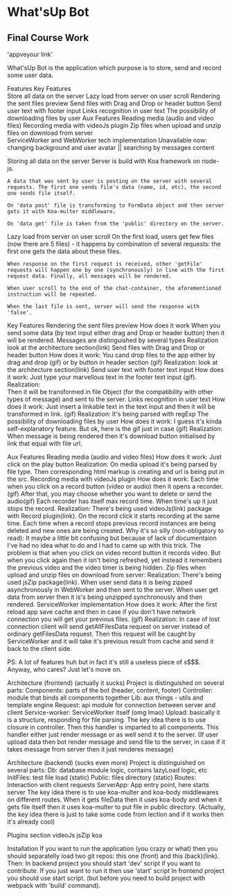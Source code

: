 # What'sUp Bot
## Final Course Work

'appveyour link'

What'sUp Bot is the application which purpose is to store, send and record some user data. 

Features
    Key Features      
        Store all data on the server
        Lazy load from server on user scroll 
        Rendering the sent files preview
        Send files with Drag and Drop or header button
        Send user text with footer input
        Links recognition in user text
        The possibility of downloading files by user
    Aux Features
        Reading media (audio and video files)
        Recording media with videoJs plugin
        Zip files when upload and unzip files on download from server  
        ServiceWorker and WebWorker tech implementation
        Unavailable now: changing background and user avatar || searching by messages content

Storing all data on the server
    Server is build with Koa framework on node-js. 

    A data that was sent by user is posting on the server with several requests. The first one sends file's data (name, id, etc), the second one sends file itself. 

    On 'data post' file is transforming to FormData object and then server gets it with Koa-multer middleware.

    On 'data get' file is taken from the 'public' directory on the server.

Lazy load from server on user scroll 
    On the first load, users get few files (now there are 5 files) - it happens by combination of several requests: the first one gets the data about these files.

    When response on the first request is received, other 'getFile' requests will happen one by one (synchronously) in line with the first request data. Finally, all messages will be rendered. 

    When user scroll to the end of the chat-container, the aforementioned instruction will be repeated.

    When the last file is sent, server will send the response with 'false'.


Key Features
    Rendering the sent files preview
        How does it work
            When you send some data (by text input either drag and Drop or header button) then it will be rendered. Messages are distinguished by several types
        Realization
            look at the architecture section(link)
    Send files with Drag and Drop or header button
        How does it work:
            You cand drop files to the app either by drag and drop (gif)
            or by button in header section (gif)
        Realization:
            look at the architecture section(link)
    Send user text with footer text input
        How does it work:
            Just type your marvellous text in the footer text input (gif). 
        Realization:    
            Then it will be transformed in file Object (for the compatibility with other types of message) and sent to the server.
    Links recognition in user text
        How does it work:
            Just insert a linkable text in the text input and then it will be transformed in link. (gif)
        Realization:
            It's being parsed with regExp
    The possibility of downloading files by user
        How does it work:
            I guess it's kinda self-explanatory feature. But ok, here is the gif just in case (gif)
        Realization:
            When message is being rendered then it's download button initialised by link that equal with file url.

Aux Features
    Reading media (audio and video files)
        How does it work:
            Just click on the play button
        Realization:
            On media upload it's being parsed by file type. Then corresponding html markup is creating and url is being put in the src.
    Recording media with videoJs plugin
        How does it work:
            Each time when you click on a record button (video or audio) then it opens a recorder. (gif) 
            After that, you may choose whether you want to delete or send the audio(gif)
            Each recorder has itself max record time. When time's up it just stops the record.
        Realization:
            There's being used videoJs(link) package with Record plugin(link). On the record click it starts recording at the same time. Each time when a record stops previous record instances are being deleted and new ones are being created.
        Why it's so silly (non-obligatory to read):
            It maybe a little bit confusing but because of lack of documentaion I've had no idea what to do and I had to came up with this trick. The problem is that when you click on video record button it records video. But when you click again then it isn't being refreshed, yet instead it remembers the previous video and the video timer is being hidden. 
    Zip files when upload and unzip files on download from server:
        Realization: 
            There's being used jsZip package(link). 
            When user send data it is being zipped asynchronously in WebWorker and then sent to the server.
            When user get data from server then it is's being unzipped synchronously and then rendered.
    ServiceWorker implementation
        How does it work:
            After the first reload app save cache and then in case if you don't have network connection you will get your previous files. (gif)
        Realization:
            In case of lost connection client will send getAllFilesData request on server instead of ordinary getFilesData request. Then this request will be caught by ServiceWorker and it will take it's previous result from cache and send it back to the client side.
        

PS: A lot of features huh but in fact it's still a useless piece of s$$$. Anyway, who cares? Just let's move on.

Architecture (frontend) (actually it sucks)
    Project is distinguished on several parts:
        Components: parts of the bot (header, content, footer)
        Controller: module that binds all components together
        Lib: aux things - utils and template engine
        Request: api module for connection between server and client
        Service-worker: ServiceWorker itself (omg lmao)
        Upload: basically it is a structure, responding for file parsing. 
    The key idea there is to use closure in controller. Then this handler is imparted to all components. This handler either just render message or as well send it to the server. (If user upload data then bot render message and send file to the server, in case if it takes message from server then it just renderes message)

Architecture (backend) (sucks even more)
    Project is distinguished on several parts:
        Db: database module logic, contains lazyLoad logic, etc
        InitFiles: test file load (static)
        Public: files directory (static)
        Routes: Interaction with client requests
        ServerApp: App entry point, here starts server
    The key idea there is to use koa-multer and koa-body middlewares on different routes. When it gets fileData then it uses koa-body and when it gets file itself then it uses koa-multer to put file in public directory. (Actually, the key idea there is just to take some code from lection and if it works then it's already cool)

Plugins section
    videoJs
    jsZip
    koa

Installation
    If you want to run the application (you crazy or what) then you should separatelly load two git repos: this one (front) and this (back)(link). Then:
    In backend project you should start 'dev' script if you want to contribute. If you just want to run it then use 'start' script
    In frontend project you should use start script. (but before you need to build project with webpack with 'build' command). 





